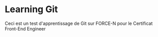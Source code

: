 # Learning Git
Ceci est un test d'apprentissage de Git sur FORCE-N pour le Certificat Front-End Engineer